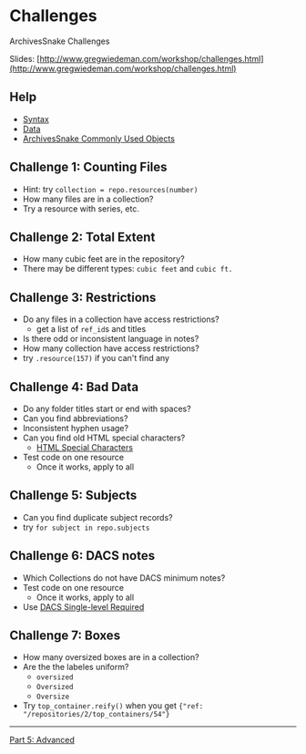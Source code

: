 # Challenges

ArchivesSnake Challenges

Slides: [http://www.gregwiedeman.com/workshop/challenges.html](http://www.gregwiedeman.com/workshop/challenges.html)

## Help

* [Syntax](https://github.com/gwiedeman/IntroPythonASnake/blob/master/syntax.md)
* [Data](https://github.com/gwiedeman/IntroPythonASnake/blob/master/data.md)
* [ArchivesSnake Commonly Used Objects](https://github.com/archivesspace-labs/ArchivesSnake/wiki/Commonly-Used-Objects)


## Challenge 1: Counting Files

* Hint: try `collection = repo.resources(number)`
* How many files are in a collection?
* Try a resource with series, etc.

## Challenge 2: Total Extent

* How many cubic feet are in the repository?
* There may be different types: `cubic feet` and `cubic ft.`

## Challenge 3: Restrictions

* Do any files in a collection have access restrictions?
    * get a list of `ref_id`s and titles
* Is there odd or inconsistent language in notes?
* How many collection have access restrictions?
* try `.resource(157)` if you can't find any


##  Challenge 4: Bad Data

* Do any folder titles start or end with spaces?
* Can you find abbreviations?
* Inconsistent hyphen usage?
* Can you find old HTML special characters?
    * [HTML Special Characters](https://www.html.am/reference/html-special-characters.cfm)
* Test code on one resource
    * Once it works, apply to all


## Challenge 5: Subjects

* Can you find duplicate subject records?
* try `for subject in repo.subjects`

## Challenge 6: DACS notes

* Which Collections do not have DACS minimum notes?
* Test code on one resource
    * Once it works, apply to all
* Use [DACS Single-level Required](https://www2.archivists.org/standards/DACS/part_I/chapter_1)


## Challenge 7: Boxes

* How many oversized boxes are in a collection? 
* Are the the labeles uniform?
  * `oversized`
  * `Oversized`
  * `Oversize`
* Try `top_container.reify()` when you get `{"ref: "/repositories/2/top_containers/54"}`

---

[Part 5: Advanced](advanced.md)